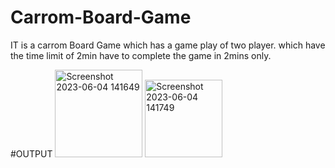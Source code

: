 # Carrom-Board-Game
IT is a carrom Board Game which has a game play of two player.
which have the time limit of 2min have to complete the game in 2mins only.

#OUTPUT
<img width="140" alt="Screenshot 2023-06-04 141649" src="https://github.com/aryan327/Carrom-Board-Game/assets/82660401/2c703931-9674-4827-b19e-cceba7b81dc4">
<img width="124" alt="Screenshot 2023-06-04 141749" src="https://github.com/aryan327/Carrom-Board-Game/assets/82660401/db6200f2-ced3-47b8-9fc8-8a87c670c4c7">



